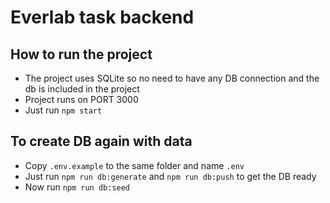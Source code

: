 # Everlab task backend

## How to run the project

- The project uses SQLite so no need to have any DB connection and the db is included in the project
- Project runs on PORT 3000
- Just run `npm start`

## To create DB again with data

- Copy `.env.example` to the same folder and name `.env`
- Just run `npm run db:generate` and `npm run db:push` to get the DB ready
- Now run `npm run db:seed`
